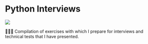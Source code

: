 # Python Interviews

![](https://img.shields.io/badge/Code-Python-informational?style=flat&logo=python&logoColor=yellow&color=4b8bbe)

👩🏻‍💻 Compilation of exercises with which I prepare for interviews and technical tests that I have presented.
